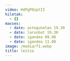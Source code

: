 ```yaml
---
video: HdPgPOzptII
hiletak:
  - {}
masses:
  - date: astegunetan 19.30
  - date: larunbat 19.30
  - date: igandea 09.00
  - date: igandea 11.00
image: /media/f1.webp
title: leitza
---
```

